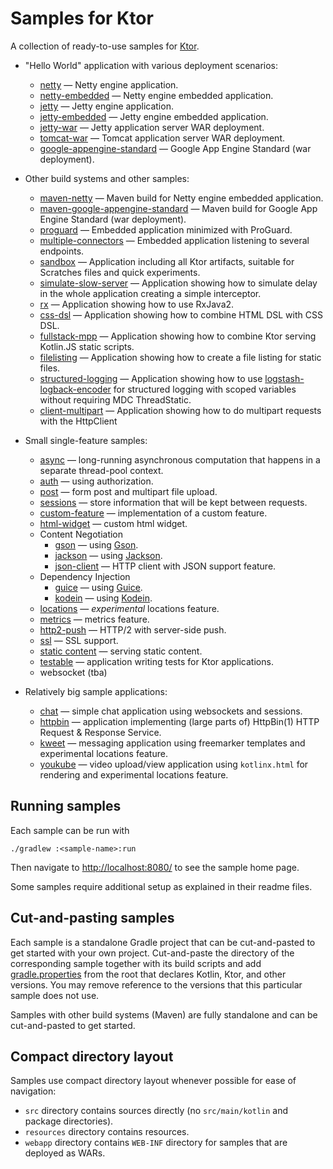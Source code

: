 # Samples for Ktor

A collection of ready-to-use samples for [Ktor](http://ktor.io).

* "Hello World" application with various deployment scenarios:
  * [netty](deployment/netty/README.md) &mdash; Netty engine application.
  * [netty-embedded](deployment/netty-embedded/README.md) &mdash; Netty engine embedded application.
  * [jetty](deployment/jetty/README.md) &mdash; Jetty engine application.
  * [jetty-embedded](deployment/jetty-embedded/README.md) &mdash; Jetty engine embedded application.
  * [jetty-war](deployment/jetty-war/README.md) &mdash; Jetty application server WAR deployment.
  * [tomcat-war](deployment/tomcat-war/README.md) &mdash; Tomcat application server WAR deployment.
  * [google-appengine-standard](deployment/google-appengine-standard/README.md) &mdash; Google App Engine Standard (war deployment).

* Other build systems and other samples:
  * [maven-netty](other/maven-netty/README.md) &mdash; Maven build for Netty engine embedded application. 
  * [maven-google-appengine-standard](other/maven-google-appengine-standard/README.md) &mdash; Maven build for Google App Engine Standard (war deployment).
  * [proguard](other/proguard/README.md) &mdash; Embedded application minimized with ProGuard.
  * [multiple-connectors](other/multiple-connectors/README.md) &mdash; Embedded application listening to several endpoints.
  * [sandbox](other/sandbox/README.md) &mdash; Application including all Ktor artifacts, suitable for Scratches files and quick experiments.
  * [simulate-slow-server](other/simulate-slow-server/README.md) &mdash; Application showing how to simulate delay in the whole application creating a simple interceptor.
  * [rx](other/rx/README.md) &mdash; Application showing how to use RxJava2.
  * [css-dsl](other/css-dsl/README.md) &mdash; Application showing how to combine HTML DSL with CSS DSL.
  * [fullstack-mpp](other/fullstack-mpp/README.md) &mdash; Application showing how to combine Ktor serving Kotlin.JS static scripts.
  * [filelisting](other/filelisting/README.md) &mdash; Application showing how to create a file listing for static files. 
  * [structured-logging](other/structured-logging/README.md) &mdash; Application showing how to use [logstash-logback-encoder](https://github.com/logstash/logstash-logback-encoder) for structured logging with scoped variables without requiring MDC ThreadStatic.
  * [client-multipart](other/client-multipart/README.md) &mdash; Application showing how to do multipart requests with the HttpClient 
  
* Small single-feature samples:
  * [async](feature/async/README.md) &mdash; long-running asynchronous computation that happens in a separate thread-pool context.
  * [auth](feature/auth/README.md) &mdash; using authorization.
  * [post](feature/post/README.md) &mdash; form post and multipart file upload.
  * [sessions](feature/sessions/README.md) &mdash; store information that will be kept between requests. 
  * [custom-feature](feature/custom-feature/README.md) &mdash; implementation of a custom feature.
  * [html-widget](feature/html-widget/README.md) &mdash; custom html widget.
  * Content Negotiation
    * [gson](feature/gson/README.md) &mdash; using [Gson](https://github.com/google/gson).
    * [jackson](feature/jackson/README.md) &mdash; using [Jackson](https://github.com/FasterXML/jackson).
    * [json-client](feature/json-client/README.md) &mdash; HTTP client with JSON support feature. 
  * Dependency Injection
    * [guice](feature/guice/README.md) &mdash; using [Guice](https://github.com/google/guice).
    * [kodein](other/kodein-di/README.md) &mdash; using [Kodein](http://kodein.org/Kodein-DI/).
  * [locations](feature/locations/README.md) &mdash; _experimental_ locations feature.
  * [metrics](feature/metrics/README.md) &mdash; metrics feature.
  * [http2-push](feature/http2-push/README.md) &mdash; HTTP/2 with server-side push.
  * [ssl](feature/ssl/README.md) &mdash; SSL support.
  * [static content](feature/static-content/README.md) &mdash; serving static content.
  * [testable](feature/testable/README.md) &mdash; application writing tests for Ktor applications.
  * websocket (tba)
 
* Relatively big sample applications:
  * [chat](app/chat/README.md) &mdash; simple chat application using websockets and sessions.
  * [httpbin](app/httpbin/README.md) &mdash; application implementing (large parts of) HttpBin(1) HTTP Request & Response Service.
  * [kweet](app/kweet/README.md) &mdash; messaging application using freemarker templates and experimental locations feature. 
  * [youkube](app/youkube/README.md) &mdash; video upload/view application using `kotlinx.html` for rendering and experimental locations feature.
   
## Running samples

Each sample can be run with 

```
./gradlew :<sample-name>:run
```

Then navigate to [http://localhost:8080/](http://localhost:8080/) to see the sample home page.  
 
Some samples require additional setup as explained in their readme files.
   
## Cut-and-pasting samples

Each sample is a standalone Gradle project that can be cut-and-pasted to get started with your own project. 
Cut-and-paste the directory of the corresponding sample together with 
its build scripts and add [gradle.properties](gradle.properties) from the root
that declares Kotlin, Ktor, and other versions. You may remove reference to the versions that
this particular sample does not use.

Samples with other build systems (Maven) are fully standalone and can be cut-and-pasted to get started.

## Compact directory layout

Samples use compact directory layout whenever possible for ease of navigation:

* `src` directory contains sources directly (no `src/main/kotlin` and package directories).
* `resources` directory contains resources.
* `webapp` directory contains `WEB-INF` directory for samples that are deployed as WARs.